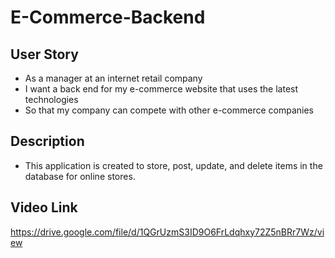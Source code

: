 # E-Commerce-Backend
## User Story
- As a manager at an internet retail company
- I want a back end for my e-commerce website that uses the latest technologies
- So that my company can compete with other e-commerce companies

## Description
- This application is created to store, post, update, and delete items in the database for online stores.

## Video Link
https://drive.google.com/file/d/1QGrUzmS3ID9O6FrLdqhxy72Z5nBRr7Wz/view